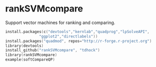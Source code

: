 rankSVMcompare
==============

Support vector machines for ranking and comparing.

```s
install.packages(c("devtools","kernlab","quadprog","lpSolveAPI",
	           "ggplot2","directlabels"))
install.packages("quadmod", repos="http://r-forge.r-project.org")
library(devtools)
install_github("rankSVMcompare", "tdhock")
library(rankSVMcompare)
example(softCompareQP)
```
